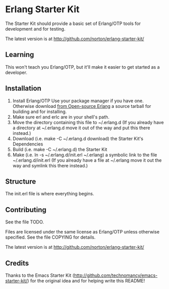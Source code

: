# Erlang Starter Kit

The Starter Kit should provide a basic set of Erlang/OTP tools for
development and for testing.

The latest version is at http://github.com/norton/erlang-starter-kit/

## Learning

This won't teach you Erlang/OTP, but it'll make it easier to get
started as a developer.

## Installation

1. Install Erlang/OTP
   Use your package manager if you have one.
   Otherwise download [from Open-source
   Erlang](http://www.erlang.org/download.html) a source tarball for
   building and for installing.
2. Make sure erl and erlc are in your shell's path.
3. Move the directory containing this file to ~/.erlang.d (If you
   already have a directory at ~/.erlang.d move it out of the way and
   put this there instead.)
4. Download (i.e. make -C ~/.erlang.d download) the Starter Kit's
   Dependencies
5. Build (i.e. make -C ~/.erlang.d) the Starter Kit
6. Make (i.e. ln -s ~/.erlang.d/init.erl ~/.erlang) a symbolic link to
   the file ~/.erlang.d/init.erl (If you already have a file at
   ~/.erlang move it out the way and symlink this there instead.)

## Structure

The init.erl file is where everything begins.

## Contributing

See the file TODO.

Files are licensed under the same license as Erlang/OTP unless
otherwise specified. See the file COPYING for details.

The latest version is at http://github.com/norton/erlang-starter-kit/

## Credits

Thanks to the Emacs Starter Kit
(http://github.com/technomancy/emacs-starter-kit/) for the original
idea and for helping write this README!

